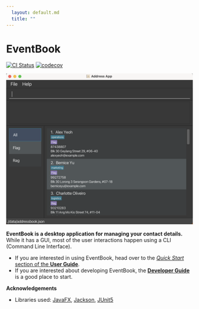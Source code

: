 ```yaml
---
  layout: default.md
  title: ""
---
```


# EventBook

[![CI Status](https://github.com/se-edu/addressbook-level3/workflows/Java%20CI/badge.svg)](https://github.com/se-edu/addressbook-level3/actions)
[![codecov](https://codecov.io/gh/se-edu/addressbook-level3/branch/master/graph/badge.svg)](https://codecov.io/gh/se-edu/addressbook-level3)

![Ui](images/Ui.png)

**EventBook is a desktop application for managing your contact details.** While it has a GUI, most of the user interactions happen using a CLI (Command Line Interface).

* If you are interested in using EventBook, head over to the [_Quick Start_ section of the **User Guide**](UserGuide.html#quick-start).
* If you are interested about developing EventBook, the [**Developer Guide**](DeveloperGuide.html) is a good place to start.


**Acknowledgements**

* Libraries used: [JavaFX](https://openjfx.io/), [Jackson](https://github.com/FasterXML/jackson), [JUnit5](https://github.com/junit-team/junit5)
